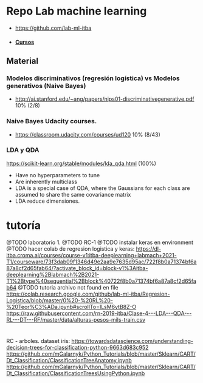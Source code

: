 # Repo Lab machine learning
* https://github.com/lab-ml-itba

* #### [Cursos](https://dl-itba.croma.ai/dashboard)

## Material
### Modelos discriminativos (regresión logística) vs Modelos generativos (Naive Bayes)
* http://ai.stanford.edu/~ang/papers/nips01-discriminativegenerative.pdf 10% (2/8)

### Naive Bayes Udacity courses.
* https://classroom.udacity.com/courses/ud120 10% (8/43)

### LDA y QDA
https://scikit-learn.org/stable/modules/lda_qda.html (100%)

* Have no hyperparameters to tune
* Are inherently multiclass
* LDA is a special case of QDA, where the Gaussians for each class are assumed to share the same covariance matrix
* LDA reduce dimensiones.

# tutoría

@TODO laboratorio 1.
@TODO RC-1
@TODO instalar keras en environment
@TODO hacer colab de regresion logistica y keras: https://dl-itba.croma.ai/courses/course-v1:itba-deeplearning+labmach+2021-T1/courseware/73f3dab09f1346d49e2aa9e7635d95ac/722f8b0a71374bf6a87a8cf2d65fab64/?activate_block_id=block-v1%3Aitba-deeplearning%2Blabmach%2B2021-T1%2Btype%40sequential%2Bblock%40722f8b0a71374bf6a87a8cf2d65fab64
@TODO tutoria archivo not found en file https://colab.research.google.com/github/lab-ml-itba/Regresion-Logistica/blob/master/0%20-%20RL%20-%20Teor%C3%ADa.ipynb#scrollTo=ILsM6ytB8Z-O
https://raw.githubusercontent.com/rn-2019-itba/Clase-4---LDA---QDA---RL---DT---RF/master/data/alturas-pesos-mils-train.csv

# 
RC - arboles.
dataset iris:
https://towardsdatascience.com/understanding-decision-trees-for-classification-python-9663d683c952
https://github.com/mGalarnyk/Python_Tutorials/blob/master/Sklearn/CART/Dt_Classification/ClassificationTreeAnatomy.ipynb
https://github.com/mGalarnyk/Python_Tutorials/blob/master/Sklearn/CART/Dt_Classification/ClassificationTreesUsingPython.ipynb